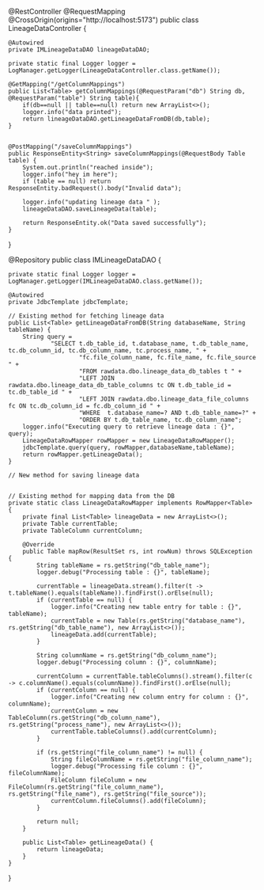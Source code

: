 @RestController
@RequestMapping
@CrossOrigin(origins="http://localhost:5173")
public class LineageDataController {

    @Autowired
    private IMLineageDataDAO lineageDataDAO;

    private static final Logger logger = LogManager.getLogger(LineageDataController.class.getName());

    @GetMapping("/getColumnMappings")
    public List<Table> getColumnMappings(@RequestParam("db") String db, @RequestParam("table") String table){
        if(db==null || table==null) return new ArrayList<>();
        logger.info("data printed");
        return lineageDataDAO.getLineageDataFromDB(db,table);
    }


    @PostMapping("/saveColumnMappings")
    public ResponseEntity<String> saveColumnMappings(@RequestBody Table table) {
        System.out.println("reached inside");
        logger.info("hey im here");
        if (table == null) return ResponseEntity.badRequest().body("Invalid data");

        logger.info("updating lineage data " );
        lineageDataDAO.saveLineageData(table);

        return ResponseEntity.ok("Data saved successfully");
    }
}





@Repository
public class IMLineageDataDAO {

    private static final Logger logger = LogManager.getLogger(IMLineageDataDAO.class.getName());

    @Autowired
    private JdbcTemplate jdbcTemplate;

    // Existing method for fetching lineage data
    public List<Table> getLineageDataFromDB(String databaseName, String tableName) {
        String query =
                "SELECT t.db_table_id, t.database_name, t.db_table_name, tc.db_column_id, tc.db_column_name, tc.process_name, " +
                        "fc.file_column_name, fc.file_name, fc.file_source " +
                        "FROM rawdata.dbo.lineage_data_db_tables t " +
                        "LEFT JOIN rawdata.dbo.lineage_data_db_table_columns tc ON t.db_table_id = tc.db_table_id " +
                        "LEFT JOIN rawdata.dbo.lineage_data_file_columns fc ON tc.db_column_id = fc.db_column_id " +
                        "WHERE  t.database_name=? AND t.db_table_name=?" +
                        "ORDER BY t.db_table_name, tc.db_column_name";
        logger.info("Executing query to retrieve lineage data : {}", query);
        LineageDataRowMapper rowMapper = new LineageDataRowMapper();
        jdbcTemplate.query(query, rowMapper,databaseName,tableName);
        return rowMapper.getLineageData();
    }

    // New method for saving lineage data


    // Existing method for mapping data from the DB
    private static class LineageDataRowMapper implements RowMapper<Table> {
        private final List<Table> lineageData = new ArrayList<>();
        private Table currentTable;
        private TableColumn currentColumn;

        @Override
        public Table mapRow(ResultSet rs, int rowNum) throws SQLException {
            String tableName = rs.getString("db_table_name");
            logger.debug("Processing table : {}", tableName);

            currentTable = lineageData.stream().filter(t -> t.tableName().equals(tableName)).findFirst().orElse(null);
            if (currentTable == null) {
                logger.info("Creating new table entry for table : {}", tableName);
                currentTable = new Table(rs.getString("database_name"), rs.getString("db_table_name"), new ArrayList<>());
                lineageData.add(currentTable);
            }

            String columnName = rs.getString("db_column_name");
            logger.debug("Processing column : {}", columnName);

            currentColumn = currentTable.tableColumns().stream().filter(c -> c.columnName().equals(columnName)).findFirst().orElse(null);
            if (currentColumn == null) {
                logger.info("Creating new column entry for column : {}", columnName);
                currentColumn = new TableColumn(rs.getString("db_column_name"), rs.getString("process_name"), new ArrayList<>());
                currentTable.tableColumns().add(currentColumn);
            }

            if (rs.getString("file_column_name") != null) {
                String fileColumnName = rs.getString("file_column_name");
                logger.debug("Processing file column : {}", fileColumnName);
                FileColumn fileColumn = new FileColumn(rs.getString("file_column_name"), rs.getString("file_name"), rs.getString("file_source"));
                currentColumn.fileColumns().add(fileColumn);
            }

            return null;
        }

        public List<Table> getLineageData() {
            return lineageData;
        }
    }
}





